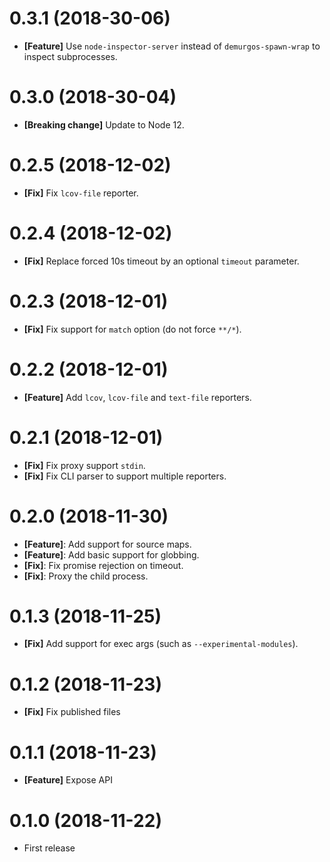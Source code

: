 # 0.3.1 (2018-30-06)

- **[Feature]** Use `node-inspector-server` instead of `demurgos-spawn-wrap` to inspect subprocesses.

# 0.3.0 (2018-30-04)

- **[Breaking change]** Update to Node 12.

# 0.2.5 (2018-12-02)

- **[Fix]** Fix `lcov-file` reporter.

# 0.2.4 (2018-12-02)

- **[Fix]** Replace forced 10s timeout by an optional `timeout` parameter.

# 0.2.3 (2018-12-01)

- **[Fix]** Fix support for `match` option (do not force `**/*`).

# 0.2.2 (2018-12-01)

- **[Feature]** Add `lcov`, `lcov-file` and `text-file` reporters.

# 0.2.1 (2018-12-01)

- **[Fix]** Fix proxy support `stdin`.
- **[Fix]** Fix CLI parser to support multiple reporters.

# 0.2.0 (2018-11-30)

- **[Feature]**: Add support for source maps.
- **[Feature]**: Add basic support for globbing.
- **[Fix]**: Fix promise rejection on timeout.
- **[Fix]**: Proxy the child process.

# 0.1.3 (2018-11-25)

- **[Fix]** Add support for exec args (such as `--experimental-modules`).

# 0.1.2 (2018-11-23)

- **[Fix]** Fix published files

# 0.1.1 (2018-11-23)

- **[Feature]** Expose API

# 0.1.0 (2018-11-22)

- First release
